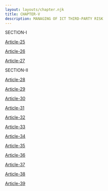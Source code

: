 ```yaml
---
layout: layouts/chapter.njk
title: CHAPTER-V
description: MANAGING OF ICT THIRD-PARTY RISK
---
```



SECTION-I


<a href=Article-25>Article-25</a>


<a href=Article-26>Article-26</a>


<a href=Article-27>Article-27</a>


SECTION-II


<a href=Article-28>Article-28</a>


<a href=Article-29>Article-29</a>


<a href=Article-30>Article-30</a>


<a href=Article-31>Article-31</a>


<a href=Article-32>Article-32</a>


<a href=Article-33>Article-33</a>


<a href=Article-34>Article-34</a>


<a href=Article-35>Article-35</a>


<a href=Article-36>Article-36</a>


<a href=Article-37>Article-37</a>


<a href=Article-38>Article-38</a>


<a href=Article-39>Article-39</a>

